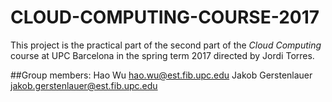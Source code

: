 # CLOUD-COMPUTING-COURSE-2017
This project is the practical part of the second part of the *Cloud Computing* course at UPC Barcelona in the spring term 2017 directed by Jordi Torres.


##Group members:
Hao Wu hao.wu@est.fib.upc.edu 
Jakob Gerstenlauer jakob.gerstenlauer@est.fib.upc.edu

